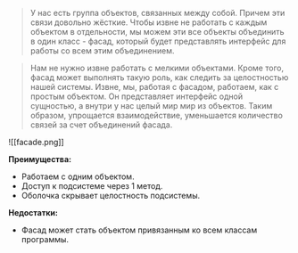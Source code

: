 >У нас есть группа объектов, связанных между собой. Причем эти связи довольно жёсткие. Чтобы извне не работать с каждым объектом в отдельности, мы можем эти все объекты объединить в один класс - фасад, который будет представлять интерфейс для работы со всем этим объединением.

>Нам не нужно извне работать с мелкими объектами. Кроме того, фасад может выполнять такую роль, как следить за целостностью нашей системы. Извне, мы, работая с фасадом, работаем, как с простым объектом. Он представляет интерфейс одной сущностью, а внутри у нас целый мир мир из объектов. Таким образом, упрощается взаимодействие, уменьшается количество связей за счет объединений фасада.

![[facade.png]]

**Преимущества:**
- Работаем с одним объектом.
- Доступ к подсистеме через 1 метод.
- Оболочка скрывает целостность подсистемы.

**Недостатки:**
- Фасад может стать объектом привязанным ко всем классам программы.

